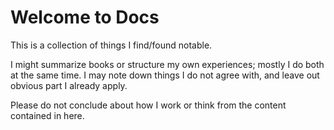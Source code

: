 # Welcome to Docs

This is a collection of things I find/found notable.

I might summarize books or structure my own experiences; mostly I do both at the same time. I may note down things I do not agree with, and leave out obvious part I already apply. 

Please do not conclude about how I work or think from the content contained in here.
